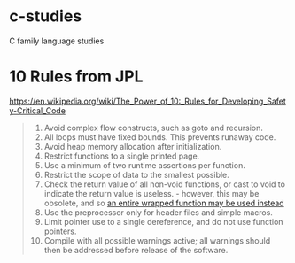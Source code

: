 c-studies
=========

C family language studies

# 10 Rules from JPL

https://en.wikipedia.org/wiki/The_Power_of_10:_Rules_for_Developing_Safety-Critical_Code

>   1. Avoid complex flow constructs, such as goto and recursion.
>   2. All loops must have fixed bounds. This prevents runaway code.
>   3. Avoid heap memory allocation after initialization.
>   4. Restrict functions to a single printed page.
>   5. Use a minimum of two runtime assertions per function.
>   6. Restrict the scope of data to the smallest possible.
>   7. Check the return value of all non-void functions, or cast to void to
>       indicate the return value is useless.
>     - however, this may be obsolete, and so [an entire wrapped function
>     may be used
>     instead](https://stackoverflow.com/questions/11888594/ignoring-return-values-in-c/30099727#30099727)
>   8. Use the preprocessor only for header files and simple macros.
>   9. Limit pointer use to a single dereference, and do not use function
>       pointers.
>   10. Compile with all possible warnings active; all warnings should then be
>       addressed before release of the software.
